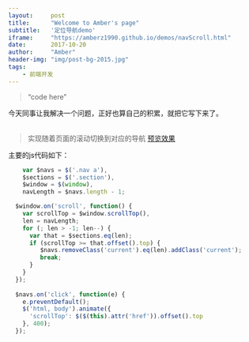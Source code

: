 ```yaml
---
layout:     post
title:      "Welcome to Amber's page"
subtitle:   '定位导航demo'
iframe:     "https://amberz1990.github.io/demos/navScroll.html"
date:       2017-10-20
author:     "Amber"
header-img: "img/post-bg-2015.jpg"
tags:
    - 前端开发
---
```


> “code here”

今天同事让我解决一个问题，正好也算自己的积累，就把它写下来了。<br><br>
>  实现随着页面的滚动切换到对应的导航
    [预览效果](https://amberz1990.github.io/demos/navScroll.html)

主要的js代码如下：
```js
    var $navs = $('.nav a'),          
    $sections = $('.section'),       
    $window = $(window),
    navLength = $navs.length - 1;   

  $window.on('scroll', function() {
    var scrollTop = $window.scrollTop(),
    len = navLength;
    for (; len > -1; len--) {
      var that = $sections.eq(len);
      if (scrollTop >= that.offset().top) {
         $navs.removeClass('current').eq(len).addClass('current');
         break;
      }
    }
  });
  
  $navs.on('click', function(e) {
    e.preventDefault();
    $('html, body').animate({
      'scrollTop': $($(this).attr('href')).offset().top
    }, 400);
  });

```
